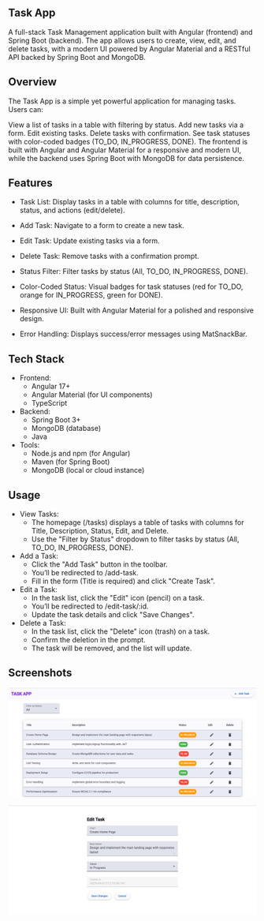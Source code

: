 
## Task App

A full-stack Task Management application built with Angular (frontend) and Spring Boot (backend). The app allows users to create, view, edit, and delete tasks, with a modern UI powered by Angular Material and a RESTful API backed by Spring Boot and MongoDB.


## Overview

The Task App is a simple yet powerful application for managing tasks. Users can:

View a list of tasks in a table with filtering by status.
Add new tasks via a form.
Edit existing tasks.
Delete tasks with confirmation.
See task statuses with color-coded badges (TO_DO, IN_PROGRESS, DONE).
The frontend is built with Angular and Angular Material for a responsive and modern UI, while the backend uses Spring Boot with MongoDB for data persistence.
## Features

- Task List: Display tasks in a table with columns for title, description, status, and actions (edit/delete).

- Add Task: Navigate to a form to create a new task.

- Edit Task: Update existing tasks via a form.

- Delete Task: Remove tasks with a confirmation prompt.

- Status Filter: Filter tasks by status (All, TO_DO, IN_PROGRESS, DONE).

- Color-Coded Status: Visual badges for task statuses (red for TO_DO, orange for IN_PROGRESS, green for DONE).

- Responsive UI: Built with Angular Material for a polished and responsive design.

- Error Handling: Displays success/error messages using MatSnackBar.


## Tech Stack

- Frontend:
    - Angular 17+
    - Angular Material (for UI components)
    - TypeScript
- Backend:
    - Spring Boot 3+
    - MongoDB (database)
    - Java
- Tools:
    - Node.js and npm (for Angular)
    - Maven (for Spring Boot)
    - MongoDB (local or cloud instance)
## Usage

- View Tasks:
    - The homepage (/tasks) displays a table of tasks with columns for Title, Description, Status, Edit, and Delete.
    - Use the "Filter by Status" dropdown to filter tasks by status (All, TO_DO, IN_PROGRESS, DONE).
- Add a Task:
    - Click the "Add Task" button in the toolbar.
    - You’ll be redirected to /add-task.
    - Fill in the form (Title is required) and  click    "Create Task".
- Edit a Task:
    - In the task list, click the "Edit" icon (pencil) on a task.
    - You’ll be redirected to /edit-task/:id.
    - Update the task details and click "Save Changes".
- Delete a Task:
    - In the task list, click the "Delete" icon (trash) on a task.
    - Confirm the deletion in the prompt.
    - The task will be removed, and the list will update.


## Screenshots

![App Screenshot](https://github.com/sandhini-gamage/task-app/blob/2e09bceed22a3cfde6d6c7fc4b7be42948ed845b/Screenshot%202025-04-07%20163258.png)

![App Screenshot](https://github.com/sandhini-gamage/task-app/blob/2e09bceed22a3cfde6d6c7fc4b7be42948ed845b/Screenshot%202025-04-07%20164111.png)

